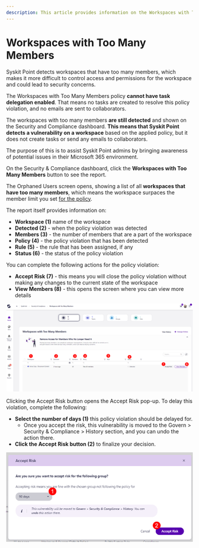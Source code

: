 ```yaml
---
description: This article provides information on the Workspaces with Too Many Members report.
---
```



# Workspaces with Too Many Members

Syskit Point detects workspaces that have too many members, which makes it more difficult to control access and permissions for the workspace and could lead to security concerns. 

The Workspaces with Too Many Members policy **cannot have task delegation enabled**. That means no tasks are created to resolve this policy violation, and no emails are sent to collaborators.

The workspaces with too many members **are still detected** and shown on the Security and Compliance dashboard. **This means that Syskit Point detects a vulnerability on a workspace** based on the applied policy, but it does not create tasks or send any emails to collaborators. 

The purpose of this is to assist Syskit Point admins by
bringing awareness of potential issues in their Microsoft 365 environment. 

On the Security & Compliance dashboard, click the **Workspaces with Too Many Members** button to see the report.

The Orphaned Users screen opens, showing a list of all **workspaces that have too many members**, which means the workspace surpaces the member limit you set [for the policy](.././automated-workflows/workspaces-with-too-many-members-admin.md).

The report itself provides information on:
* **Workspace (1)** name of the workspace
* **Detected (2)** - when the policy violation was detected
* **Members (3)** - the number of members that are a part of the workspace
* **Policy (4)** - the policy violation that has been detected
* **Rule (5)** - the rule that has been assigned, if any
* **Status (6)** - the status of the policy violation

You can complete the following actions for the policy violation:
  * **Accept Risk (7)** - this means you will close the policy violation without making any changes to the current state of the workspace
  * **View Members (8)** - this opens the screen where you can view more details

![Workspaces with Too Many Members](../../.gitbook/assets/security-compliance-checks-workspaces-too-many-members.png)

Clicking the Accept Risk button opens the Accept Risk pop-up. To delay this violation, complete the following:

  * **Select the number of days (1)** this policy violation should be delayed for.
    * Once you accept the risk, this vulnerability is moved to the Govern > Security & Compliance > History section, and you can undo the action there. 
  * **Click the Accept Risk button (2)** to finalize your decision.

![Workspaces with Too Many Members - Accept Risk](../../.gitbook/assets/security-compliance-checks-workspaces-too-many-members-accept-risk.png)
